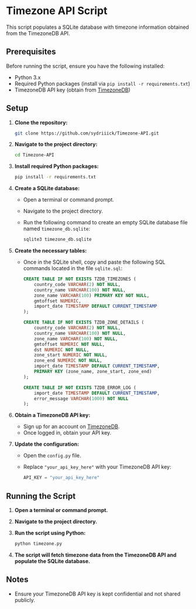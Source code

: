 # Timezone API Script

This script populates a SQLite database with timezone information obtained from the TimezoneDB API.

## Prerequisites

Before running the script, ensure you have the following installed:

- Python 3.x
- Required Python packages (install via `pip install -r requirements.txt`)
- TimezoneDB API key (obtain from [TimezoneDB](https://timezonedb.com/))

## Setup

1. **Clone the repository:**

    ```bash
    git clone https://github.com/sydriiick/Timezone-API.git
    ```

2. **Navigate to the project directory:**

    ```bash
    cd Timezone-API
    ```

3. **Install required Python packages:**

    ```bash
    pip install -r requirements.txt
    ```

4. **Create a SQLite database:**

    - Open a terminal or command prompt.
    - Navigate to the project directory.
    - Run the following command to create an empty SQLite database file named `timezone_db.sqlite`:

        ```bash
        sqlite3 timezone_db.sqlite
        ```

5. **Create the necessary tables:**

    - Once in the SQLite shell, copy and paste the following SQL commands located in the file `sqlite.sql`:
      
        ```sql
        CREATE TABLE IF NOT EXISTS TZDB_TIMEZONES (
            country_code VARCHAR(2) NOT NULL,
            country_name VARCHAR(100) NOT NULL,
            zone_name VARCHAR(100) PRIMARY KEY NOT NULL,
            gmtoffset NUMERIC,
            import_date TIMESTAMP DEFAULT CURRENT_TIMESTAMP
        );
        
        CREATE TABLE IF NOT EXISTS TZDB_ZONE_DETAILS (
            country_code VARCHAR(2) NOT NULL,
            country_name VARCHAR(100) NOT NULL,
            zone_name VARCHAR(100) NOT NULL,
            gmtoffset NUMERIC NOT NULL,
            dst NUMERIC NOT NULL,
            zone_start NUMERIC NOT NULL,
            zone_end NUMERIC NOT NULL,
            import_date TIMESTAMP DEFAULT CURRENT_TIMESTAMP,
            PRIMARY KEY (zone_name, zone_start, zone_end)
        );
        
        CREATE TABLE IF NOT EXISTS TZDB_ERROR_LOG (
            import_date TIMESTAMP DEFAULT CURRENT_TIMESTAMP,
            error_message VARCHAR(1000) NOT NULL
        );
        ```

6. **Obtain a TimezoneDB API key:**

    - Sign up for an account on [TimezoneDB](https://timezonedb.com/).
    - Once logged in, obtain your API key.

7. **Update the configuration:**

    - Open the `config.py` file.
    - Replace `"your_api_key_here"` with your TimezoneDB API key:

        ```python
        API_KEY = "your_api_key_here"
        ```

## Running the Script

1. **Open a terminal or command prompt.**

2. **Navigate to the project directory.**

3. **Run the script using Python:**

    ```bash
    python timezone.py
    ```

4. **The script will fetch timezone data from the TimezoneDB API and populate the SQLite database.**

## Notes

- Ensure your TimezoneDB API key is kept confidential and not shared publicly.
